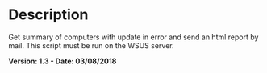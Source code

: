 # Description
Get summary of computers with update in error and send an html report by mail. This script must be run on the WSUS server.

**Version: 1.3 - Date: 03/08/2018**
